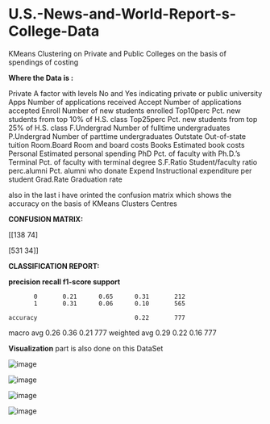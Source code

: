 # U.S.-News-and-World-Report-s-College-Data
KMeans Clustering on Private and Public Colleges on the basis of spendings of costing

**Where the Data is :**


Private A factor with levels No and Yes indicating private or public university
Apps Number of applications received
Accept Number of applications accepted
Enroll Number of new students enrolled
Top10perc Pct. new students from top 10% of H.S. class
Top25perc Pct. new students from top 25% of H.S. class
F.Undergrad Number of fulltime undergraduates
P.Undergrad Number of parttime undergraduates
Outstate Out-of-state tuition
Room.Board Room and board costs
Books Estimated book costs
Personal Estimated personal spending
PhD Pct. of faculty with Ph.D.’s
Terminal Pct. of faculty with terminal degree
S.F.Ratio Student/faculty ratio
perc.alumni Pct. alumni who donate
Expend Instructional expenditure per student
Grad.Rate Graduation rate




also in the last i have orinted the confusion matrix which shows the accuracy on the basis of 
KMeans Clusters Centres


**CONFUSION MATRIX:**

[[138  74]

[531  34]]



**CLASSIFICATION REPORT:**

**precision      recall      f1-score       support**

           0       0.21      0.65      0.31       212
           1       0.31      0.06      0.10       565

    accuracy                           0.22       777
   macro avg       0.26      0.36      0.21       777
weighted avg       0.29      0.22      0.16       777



**Visualization** part is also done on this DataSet

![image](https://user-images.githubusercontent.com/93917207/173014511-1f3fa570-4fa2-4339-8313-f5e7e902c890.png)


![image](https://user-images.githubusercontent.com/93917207/173014544-08e18364-e0a2-4013-9171-10a0739b2e17.png)


![image](https://user-images.githubusercontent.com/93917207/173014585-e0a61ae4-57fb-4333-8ee1-8e033ba35d68.png)


![image](https://user-images.githubusercontent.com/93917207/173014621-0a51fd1a-a165-4b6e-9858-efe0ee6260db.png)

